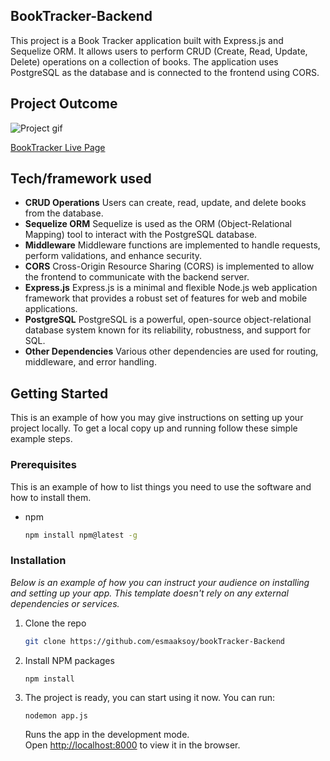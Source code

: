 ## BookTracker-Backend

This project is a Book Tracker application built with Express.js and Sequelize ORM. It allows users to perform CRUD (Create, Read, Update, Delete) operations on a collection of books. The application uses PostgreSQL as the database and is connected to the frontend using CORS.

## Project Outcome

![Project gif](./book.gif)

[BookTracker Live Page](https://book-tracker-frontend-five.vercel.app/)

## Tech/framework used

- **CRUD Operations**
  Users can create, read, update, and delete books from the database.
- **Sequelize ORM**
  Sequelize is used as the ORM (Object-Relational Mapping) tool to interact with the PostgreSQL database.
- **Middleware**
  Middleware functions are implemented to handle requests, perform validations, and enhance security.
- **CORS**
  Cross-Origin Resource Sharing (CORS) is implemented to allow the frontend to communicate with the backend server.
- **Express.js**
  Express.js is a minimal and flexible Node.js web application framework that provides a robust set of features for web and mobile applications.
- **PostgreSQL**
  PostgreSQL is a powerful, open-source object-relational database system known for its reliability, robustness, and support for SQL.
- **Other Dependencies**
  Various other dependencies are used for routing, middleware, and error handling.

## Getting Started

This is an example of how you may give instructions on setting up your project locally.
To get a local copy up and running follow these simple example steps.

### Prerequisites

This is an example of how to list things you need to use the software and how to install them.

- npm
  ```sh
  npm install npm@latest -g
  ```

### Installation

_Below is an example of how you can instruct your audience on installing and setting up your app. This template doesn't rely on any external dependencies or services._

1. Clone the repo
   ```sh
   git clone https://github.com/esmaaksoy/bookTracker-Backend
   ```
2. Install NPM packages
   ```sh
   npm install
   ```
3. The project is ready, you can start using it now.
   You can run:

   `nodemon app.js`

   Runs the app in the development mode.\
   Open [http://localhost:8000](http://localhost:8000) to view it in the browser.
